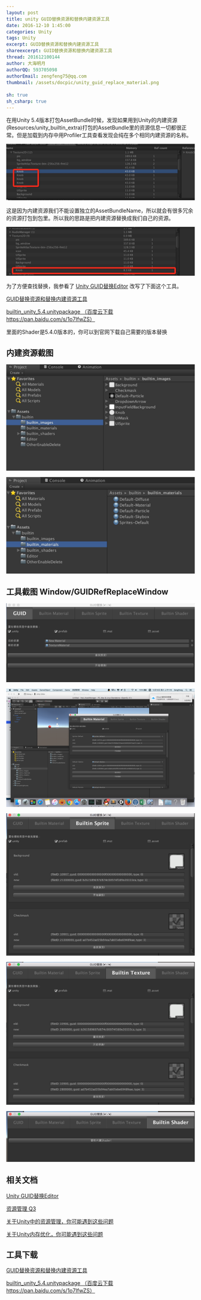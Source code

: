 ```yaml
---
layout: post
title: unity GUID替换资源和替换内建资源工具
date: 2016-12-10 1:45:00
categories: Unity
tags: Unity
excerpt: GUID替换资源和替换内建资源工具
shareexcerpt: GUID替换资源和替换内建资源工具
thread: 201612100144
author: 大海明月
authorQQ: 593705098
authorEmail: zengfeng75@qq.com
thumbnail: /assets/docpic/unity_guid_replace_material.png

sh: true
sh_csharp: true
---
```

<p>在用Unity 5.4版本打包AssetBundle时候，发现如果用到Unity的内建资源(Resources/unity_builtin_extra)打包的AssetBundle里的资源信息一切都很正常。但是加载到内存中用Profiler工具查看发现会纯在多个相同内建资源的名称。</p>
<p><img src="/assets/docpic/unity_guid_demo_user_before.jpg" /></p>

<p></p>
<p>这是因为内建资源我们不能设置独立的AssetBundleName，所以就会有很多冗余的资源打包到包里。所以我的思路是把内建资源替换成我们自己的资源。</p>
<p><img src="/assets/docpic/unity_guid_demo_user_after.jpg" /></p>

<p></p>
<p>为了方便查找替换，我参看了 <a href="http://blog.csdn.net/u010019717/article/details/52763318" target="_blank" >Unity GUID替换Editor</a> 改写了下面这个工具。</p>
<p><a href="/assets/down/builtin_unity_5.4.unitypackage" target="_blank" >GUID替换资源和替换内建资源工具</a></p>
<p><a href="https://pan.baidu.com/s/1o7IfwZS" target="_blank" >builtin_unity_5.4.unitypackage （百度云下载 https://pan.baidu.com/s/1o7IfwZS）</a></p>


<p>里面的Shader是5.4.0版本的，你可以到官网下载自己需要的版本替换</p>


<p></p>
<p></p>
<h2 class="nav1">内建资源截图 </h2>
<p><img src="/assets/docpic/unity_builtin_images.jpg" /></p>
<p><img src="/assets/docpic/unity_builtin_material.jpg" /></p>
<p></p>


<h2 class="nav1">工具截图  Window/GUIDRefReplaceWindow </h2>
<p><img src="/assets/docpic/unity_guid_replace_guid.png" /></p>
<p><img src="/assets/docpic/unity_guid_replace_material.png" /></p>
<p><img src="/assets/docpic/unity_guid_replace_sprite.png" /></p>
<p><img src="/assets/docpic/unity_guid_replace_texture.png" /></p>
<p><img src="/assets/docpic/unity_guid_replace_shader.png" /></p>


<p></p>
<h2 class="nav1">相关文档 </h2>
<p><a href="http://blog.csdn.net/u010019717/article/details/52763318" target="_blank">Unity GUID替换Editor </a></p>
<p><a href="http://blog.uwa4d.com/archives/957.html" target="_blank">资源管理 Q3 </a></p>
<p><a href="http://blog.uwa4d.com/archives/QA_ResourceManagement.html" target="_blank">关于Unity中的资源管理，你可能遇到这些问题 </a></p>
<p><a href="http://blog.uwa4d.com/archives/QA_Memory-1.html" target="_blank">关于Unity内存优化，你可能遇到这些问题 </a></p>


<p></p>
<h2 class="nav1">工具下载 </h2>
<p><a href="/assets/down/builtin_unity_5.4.unitypackage" target="_blank" >GUID替换资源和替换内建资源工具</a></p>
<p><a href="https://pan.baidu.com/s/1o7IfwZS" target="_blank" >builtin_unity_5.4.unitypackage （百度云下载 https://pan.baidu.com/s/1o7IfwZS）</a></p>


<br>
<br>
<br>


